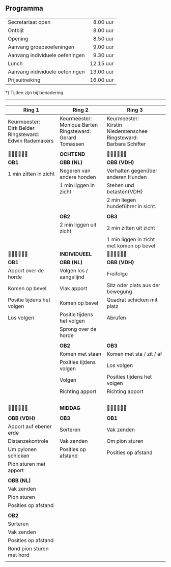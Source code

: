 ## Programma

| | |
|---|--:|
| Secretariaat open | 8.00 uur |
| Ontbijt | 8.00 uur |
| Opening | 8.50 uur |
| Aanvang groepsoefeningen | 9.00 uur |
| Aanvang individuele oefeningen | 9.30 uur |
| Lunch | 12.15 uur |
| Aanvang individuele oefeningen | 13.00 uur |
| Prijsuitreiking | 16.00 uur |

*) Tijden zijn bij benadering.

---

| Ring 1 | Ring 2 | Ring 3 |
|-|-|-|
| Keurmeester:<br>Dirk Belder<br>Ringsteward: <br>Edwin Rademakers |Keurmeester:<br>Monique Barten<br>Ringsteward: <br>Gerard Tomassen | Keurmeester:<br>Kirstin Niederstenschee<br>Ringsteward: <br>Barbara Schifter |
||||
| 🐾🐾🐾🐾🐾🐾 | **OCHTEND** | 🐾🐾🐾🐾🐾🐾 |
| **OB1** | **OBB (NL)** | **OBB (VDH)** |
| 1 min zitten in zicht | Negeren van andere honden | Verhalten gegenüber anderen Hunden |
|| 1 min liggen in zicht | Stehen und betasten(VDH} |
||| 2 min liegen hundeführer in sicht. |
||||
|| **OB2** | **OB3** |
|| 2 min liggen uit zicht | 2 min zitten uit zicht |
||| 1 min liggen in zicht met komen op bevel |
| 🐾🐾🐾🐾🐾🐾 | **INDIVIDUEEL**| 🐾🐾🐾🐾🐾🐾 |
| **OB1** | **OBB (NL)** | **OBB (VDH)** |
| Apport over de horde | Volgen los / aangelijnd | Freifolge |
| Komen op bevel | Vlak apport | Sitz oder plats aus der bewegung |
| Positie tijdens het volgen | Komen op bevel | Quadrat schicken mit platz |
| Los volgen | Positie tijdens het volgen | Abrufen |
|| Sprong over de horde |
||||
|| **OB2** | **OB3** |
|| Komen met staan | Komen met sta / zit / af |
|| Posities tijdens volgen | Los volgen  |
|| Volgen | Posities tijdens het volgen  |
|| Richting apport | Richting apport |
|&nbsp;|||
| 🐾🐾🐾🐾🐾🐾 | **MIDDAG** | 🐾🐾🐾🐾🐾🐾 |
||||
| **OBB (VDH)** | **OB3** | **OB1** |
| Apport auf ebener erde | Sorteren | Vak zenden |
| Distanzekontrole | Vak zenden | Om pion sturen  |
| Um pylonen schicken | Posities op afstand | Posities op afstand |
| Pion sturen met apport |
||||
| **OBB (NL)** |
| Vak zenden |
| Pion sturen  |
| Posities op afstand |
||||
| **OB2** |
| Sorteren  |
| Vak zenden  |
| Posities op afstand |
| Rond pion sturen met hord |
||||
